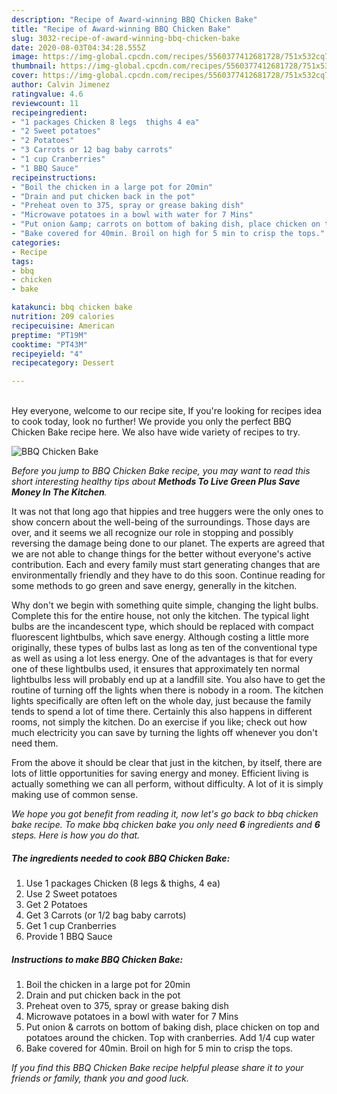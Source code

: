 ```yaml
---
description: "Recipe of Award-winning BBQ Chicken Bake"
title: "Recipe of Award-winning BBQ Chicken Bake"
slug: 3032-recipe-of-award-winning-bbq-chicken-bake
date: 2020-08-03T04:34:28.555Z
image: https://img-global.cpcdn.com/recipes/5560377412681728/751x532cq70/bbq-chicken-bake-recipe-main-photo.jpg
thumbnail: https://img-global.cpcdn.com/recipes/5560377412681728/751x532cq70/bbq-chicken-bake-recipe-main-photo.jpg
cover: https://img-global.cpcdn.com/recipes/5560377412681728/751x532cq70/bbq-chicken-bake-recipe-main-photo.jpg
author: Calvin Jimenez
ratingvalue: 4.6
reviewcount: 11
recipeingredient:
- "1 packages Chicken 8 legs  thighs 4 ea"
- "2 Sweet potatoes"
- "2 Potatoes"
- "3 Carrots or 12 bag baby carrots"
- "1 cup Cranberries"
- "1 BBQ Sauce"
recipeinstructions:
- "Boil the chicken in a large pot for 20min"
- "Drain and put chicken back in the pot"
- "Preheat oven to 375, spray or grease baking dish"
- "Microwave potatoes in a bowl with water for 7 Mins"
- "Put onion &amp; carrots on bottom of baking dish, place chicken on top and potatoes around the chicken. Top with cranberries. Add 1/4 cup water"
- "Bake covered for 40min. Broil on high for 5 min to crisp the tops."
categories:
- Recipe
tags:
- bbq
- chicken
- bake

katakunci: bbq chicken bake 
nutrition: 209 calories
recipecuisine: American
preptime: "PT19M"
cooktime: "PT43M"
recipeyield: "4"
recipecategory: Dessert

---
```

<br>
Hey everyone, welcome to our recipe site, If you're looking for recipes idea to cook today, look no further! We provide you only the perfect BBQ Chicken Bake recipe here. We also have wide variety of recipes to try.
<br>


![BBQ Chicken Bake](https://img-global.cpcdn.com/recipes/5560377412681728/751x532cq70/bbq-chicken-bake-recipe-main-photo.jpg)

<i>Before you jump to BBQ Chicken Bake recipe, you may want to read this short interesting healthy tips about 
<strong>Methods To Live Green Plus Save Money In The Kitchen</strong>.</i>
</br>

It was not that long ago that hippies and tree huggers were the only ones to show concern about the well-being of the surroundings. Those days are over, and it seems we all recognize our role in stopping and possibly reversing the damage being done to our planet. The experts are agreed that we are not able to change things for the better without everyone's active contribution. Each and every family must start generating changes that are environmentally friendly and they have to do this soon. Continue reading for some methods to go green and save energy, generally in the kitchen.

Why don't we begin with something quite simple, changing the light bulbs. Complete this for the entire house, not only the kitchen. The typical light bulbs are the incandescent type, which should be replaced with compact fluorescent lightbulbs, which save energy. Although costing a little more originally, these types of bulbs last as long as ten of the conventional type as well as using a lot less energy. One of the advantages is that for every one of these lightbulbs used, it ensures that approximately ten normal lightbulbs less will probably end up at a landfill site. You also have to get the routine of turning off the lights when there is nobody in a room. The kitchen lights specifically are often left on the whole day, just because the family tends to spend a lot of time there. Certainly this also happens in different rooms, not simply the kitchen. Do an exercise if you like; check out how much electricity you can save by turning the lights off whenever you don't need them.

From the above it should be clear that just in the kitchen, by itself, there are lots of little opportunities for saving energy and money. Efficient living is actually something we can all perform, without difficulty. A lot of it is simply making use of common sense.


<i>We hope you got benefit from reading it, now let's go back to bbq chicken bake recipe. To make bbq chicken bake you only need <strong>6</strong> ingredients and <strong>6</strong> steps. Here is how you do that.
</i>

##### The ingredients needed to cook BBQ Chicken Bake:

1. Use 1 packages Chicken (8 legs &amp; thighs, 4 ea)
1. Use 2 Sweet potatoes
1. Get 2 Potatoes
1. Get 3 Carrots (or 1/2 bag baby carrots)
1. Get 1 cup Cranberries
1. Provide 1 BBQ Sauce


##### Instructions to make BBQ Chicken Bake:

1. Boil the chicken in a large pot for 20min
1. Drain and put chicken back in the pot
1. Preheat oven to 375, spray or grease baking dish
1. Microwave potatoes in a bowl with water for 7 Mins
1. Put onion &amp; carrots on bottom of baking dish, place chicken on top and potatoes around the chicken. Top with cranberries. Add 1/4 cup water
1. Bake covered for 40min. Broil on high for 5 min to crisp the tops.


<i>If you find this BBQ Chicken Bake recipe helpful please share it to your friends or family, thank you and good luck.</i>
